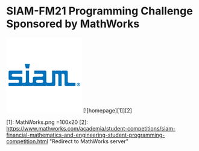 # SIAM-FM21 Programming Challenge Sponsored by MathWorks


![SIAM](SIAM.png) [![homepage][1]][2]

[1]:  MathWorks.png =100x20
[2]:  https://www.mathworks.com/academia/student-competitions/siam-financial-mathematics-and-engineering-student-programming-competition.html "Redirect to MathWorks server"

